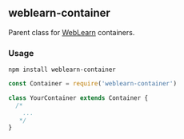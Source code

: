 ## weblearn-container

Parent class for [WebLearn] containers.

### Usage
```
npm install weblearn-container
```

```js
const Container = require('weblearn-container')

class YourContainer extends Container {
  /*
    ...
   */
}
```

[WebLearn]: https://github.com/keppel/weblearn
